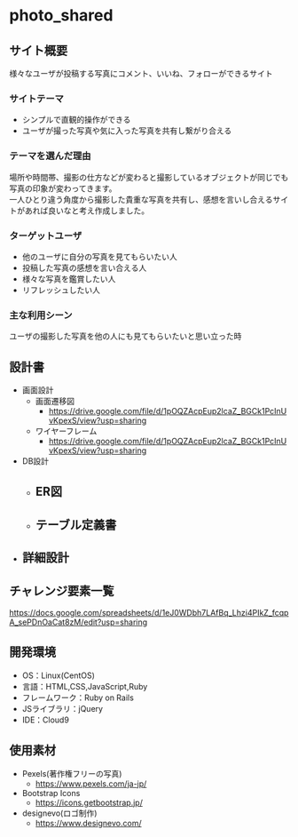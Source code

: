 # photo_shared

## サイト概要
様々なユーザが投稿する写真にコメント、いいね、フォローができるサイト

### サイトテーマ
- シンプルで直観的操作ができる
- ユーザが撮った写真や気に入った写真を共有し繋がり合える

### テーマを選んだ理由
場所や時間帯、撮影の仕方などが変わると撮影しているオブジェクトが同じでも写真の印象が変わってきます。<br>
一人ひとり違う角度から撮影した貴重な写真を共有し、感想を言いし合えるサイトがあれば良いなと考え作成しました。

### ターゲットユーザ
- 他のユーザに自分の写真を見てもらいたい人
- 投稿した写真の感想を言い合える人
- 様々な写真を鑑賞したい人
- リフレッシュしたい人

### 主な利用シーン
ユーザの撮影した写真を他の人にも見てもらいたいと思い立った時

## 設計書
- 画面設計
    - 画面遷移図
        - <https://drive.google.com/file/d/1pOQZAcpEup2lcaZ_BGCk1PcInUvKpexS/view?usp=sharing>
    - ワイヤーフレーム
        - <https://drive.google.com/file/d/1pOQZAcpEup2lcaZ_BGCk1PcInUvKpexS/view?usp=sharing>
- DB設計
    - ER図
        -
    - テーブル定義書
        -
- 詳細設計
    -

## チャレンジ要素一覧
<https://docs.google.com/spreadsheets/d/1eJ0WDbh7LAfBq_Lhzi4PIkZ_fcqpA_sePDnOaCat8zM/edit?usp=sharing>

## 開発環境
- OS：Linux(CentOS)
- 言語：HTML,CSS,JavaScript,Ruby
- フレームワーク：Ruby on Rails
- JSライブラリ：jQuery
- IDE：Cloud9

## 使用素材
- Pexels(著作権フリーの写真)
    - <https://www.pexels.com/ja-jp/>
- Bootstrap Icons
    - <https://icons.getbootstrap.jp/>
- designevo(ロゴ制作)
    - <https://www.designevo.com/>